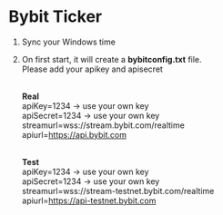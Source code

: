 # Bybit Ticker

1. Sync your Windows time
2. On first start, it will create a <b>bybitconfig.txt</b> file. </br>
   Please add your apikey and apisecret</br></br>
   
   <b>Real</b></br>
   apiKey=1234 -> use your own key</br>
   apiSecret=1234 -> use your own key</br>
   streamurl=wss://stream.bybit.com/realtime</br>
   apiurl=https://api.bybit.com</br></br>
   
   <b>Test</b></br>
   apiKey=1234 -> use your own key</br>
   apiSecret=1234 -> use your own key</br>
   streamurl=wss://stream-testnet.bybit.com/realtime</br>
   apiurl=https://api-testnet.bybit.com</br>
